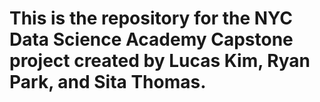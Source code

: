 # This is the repository for the NYC Data Science Academy Capstone project created by Lucas Kim, Ryan Park, and Sita Thomas.
